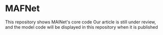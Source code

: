 # MAFNet
This repository shows MAINet's core code
Our article is still under review, and the model code will be displayed in this repository when it is published
